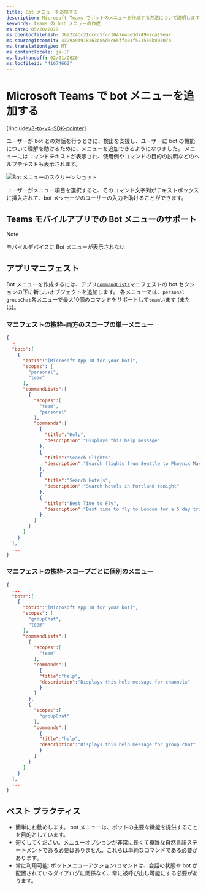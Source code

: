 ```yaml
---
title: Bot メニューを追加する
description: Microsoft Teams でボットのメニューを作成する方法について説明します。
keywords: teams の bot メニューの作成
ms.date: 05/20/2019
ms.openlocfilehash: 36a224dc21cccc5fcd1047e45e3d749e7ca19ea7
ms.sourcegitcommit: 4329a94918263c85d6c65ff401f571556b80307b
ms.translationtype: MT
ms.contentlocale: ja-JP
ms.lasthandoff: 02/01/2020
ms.locfileid: "41674662"
---
```

# <a name="add-a-bot-menu-in-microsoft-teams"></a>Microsoft Teams で bot メニューを追加する

[!include[v3-to-v4-SDK-pointer](~/includes/v3-to-v4-pointer-bots.md)]

ユーザーが bot との対話を行うときに、検出を支援し、ユーザーに bot の機能について理解を助けるために、メニューを追加できるようになりました。 メニューにはコマンドテキストが表示され、使用例やコマンドの目的の説明などのヘルプテキストも表示されます。

![Bot メニューのスクリーンショット](~/assets/images/bots/bot-menus-bot-menu-sample.png)

ユーザーがメニュー項目を選択すると、そのコマンド文字列がテキストボックスに挿入されて、bot メッセージのユーザーの入力を助けることができます。

## <a name="bot-menu-support-on-teams-mobile-app"></a>Teams モバイルアプリでの Bot メニューのサポート
> [!NOTE] 
> モバイルデバイスに Bot メニューが表示されない

## <a name="app-manifest"></a>アプリマニフェスト

Bot メニューを作成するには、アプリ[`commandLists`](~/resources/schema/manifest-schema.md#botscommandlists)マニフェストの bot セクションの下に新しいオブジェクトを追加します。 各メニューでは、`personal` `groupChat`各メニューで最大10個のコマンドをサポートして`team`います (または)。

### <a name="manifest-excerpt---single-menu-for-both-scopes"></a>マニフェストの抜粋-両方のスコープの単一メニュー

```json
{
  ⋮
  "bots":[
    {
      "botId":"[Microsoft App ID for your bot]",
      "scopes": [
        "personal",
        "team"
      ],
      "commandLists":[
        {
          "scopes":[
            "team",
            "personal"
          ],
          "commands":[
            {
              "title":"Help",
              "description":"Displays this help message"
            },
            {
              "title":"Search Flights",
              "description":"Search flights from Seattle to Phoenix May 2-5 departing after 3pm"
            },
            {
              "title":"Search Hotels",
              "description":"Search hotels in Portland tonight"
            },
            {
              "title":"Best Time to Fly",
              "description":"Best time to fly to London for a 5 day trip this summer"
            }
          ]
        }
      ]
    }
  ],
  ...
}
```

### <a name="manifest-excerpt---separate-menu-per-scope"></a>マニフェストの抜粋-スコープごとに個別のメニュー

```json
{
  ...
  "bots":[
    {
      "botId":"[Microsoft app ID for your bot]",
      "scopes": [
        "groupChat",
        "team"
      ],
      "commandLists":[
        {
          "scopes":[
            "team"
          ],
          "commands":[
            {
            "title":"help",
            "description":"Displays this help message for channels"
            }
          ]
        },
        {
          "scopes":[
            "groupChat"
          ],
          "commands":[
            {
            "title":"help",
            "description":"Displays this help message for group chat"
            }
          ]
        }
      ]
    }
  ],
  ...
}
```

## <a name="best-practices"></a>ベスト プラクティス

* 簡単にお勧めします。 bot メニューは、ボットの主要な機能を提供することを目的としています。
* 短くしてください。メニューオプションが非常に長くて複雑な自然言語ステートメントである必要はありません。これらは単純なコマンドである必要があります。
* 常に利用可能: ボットメニューアクション/コマンドは、会話の状態や bot が配置されているダイアログに関係なく、常に被呼び出し可能にする必要があります。
